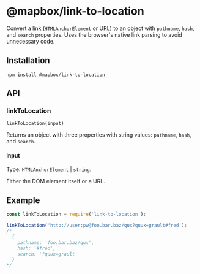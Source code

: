 # @mapbox/link-to-location

Convert a link (`HTMLAnchorElement` or URL) to an object with `pathname`, `hash`, and `search` properties.
Uses the browser's native link parsing to avoid unnecessary code.

## Installation

```
npm install @mapbox/link-to-location
```

## API

### linkToLocation

`linkToLocation(input)`

Returns an object with three properties with string values: `pathname`, `hash`, and `search`.

#### input

Type: `HTMLAnchorElement` | `string`.

Either the DOM element itself or a URL.

## Example

```js
const linkToLocation = require('link-to-location');

linkToLocation('http://user:pw@foo.bar.baz/qux?quux=grault#fred');
/*
  {
    pathname: 'foo.bar.baz/qux',
    hash: '#fred',
    search: '?quux=grault'
  }
*/
```
